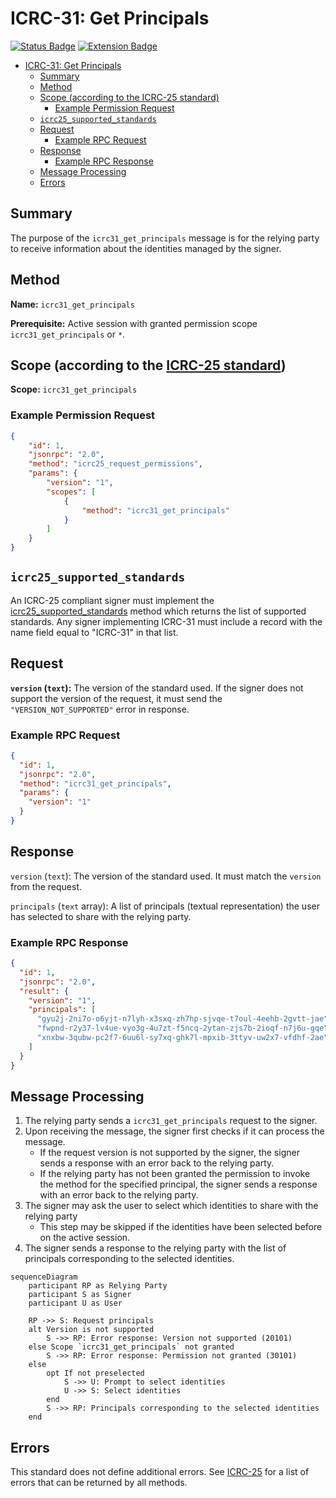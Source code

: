 # ICRC-31: Get Principals

[![Status Badge](https://img.shields.io/badge/STATUS-DRAFT-ffcc00.svg)](https://github.com/orgs/dfinity/projects/31)
[![Extension Badge](https://img.shields.io/badge/Extends-ICRC--25-ffcc222.svg)](./icrc_25_signer_interaction_standard.md)

<!-- TOC -->
* [ICRC-31: Get Principals](#icrc-31-get-principals)
  * [Summary](#summary)
  * [Method](#method)
  * [Scope (according to the ICRC-25 standard)](#scope-according-to-the-icrc-25-standard)
    * [Example Permission Request](#example-permission-request)
  * [`icrc25_supported_standards`](#icrc25_supported_standards)
  * [Request](#request)
    * [Example RPC Request](#example-rpc-request)
  * [Response](#response)
    * [Example RPC Response](#example-rpc-response)
  * [Message Processing](#message-processing)
  * [Errors](#errors)
<!-- TOC -->
## Summary

The purpose of the `icrc31_get_principals` message is for the relying party to receive information about the identities managed by the signer.

## Method

**Name:** `icrc31_get_principals`

**Prerequisite:** Active session with granted permission scope `icrc31_get_principals` or `*`.

## Scope (according to the [ICRC-25 standard](./icrc_25_signer_interaction_standard.md))

**Scope:** `icrc31_get_principals` 

### Example Permission Request
```json
{
    "id": 1,
    "jsonrpc": "2.0",
    "method": "icrc25_request_permissions",
    "params": {
        "version": "1",
        "scopes": [
            {
                "method": "icrc31_get_principals"
            }
        ]
    }
}
```

## `icrc25_supported_standards`

An ICRC-25 compliant signer must implement the [icrc25_supported_standards](./icrc_25_signer_interaction_standard.md#icrc25_supported_standards) method which returns the list of supported standards. Any signer implementing ICRC-31 must include a record with the name field equal to "ICRC-31" in that list.

## Request

**`version` (`text`):** The version of the standard used. If the signer does not support the version of the request, it must send the `"VERSION_NOT_SUPPORTED"` error in response.

### Example RPC Request

```json
{
  "id": 1,
  "jsonrpc": "2.0",
  "method": "icrc31_get_principals",
  "params": {
    "version": "1"
  }
}
```

## Response

`version` (`text`): The version of the standard used. It must match the `version` from the request.

`principals` (`text` array): A list of principals (textual representation) the user has selected to share with the relying party.

### Example RPC Response

```json
{
  "id": 1,
  "jsonrpc": "2.0",
  "result": {
    "version": "1",
    "principals": [
      "gyu2j-2ni7o-o6yjt-n7lyh-x3sxq-zh7hp-sjvqe-t7oul-4eehb-2gvtt-jae",
      "fwpnd-r2y37-lv4ue-vyo3g-4u7zt-f5ncq-2ytan-zjs7b-2ioqf-n7j6u-gqe",
      "xnxbw-3qubw-pc2f7-6uu6l-sy7xq-ghk7l-mpxib-3ttyv-uw2x7-vfdhf-2ae"
    ]
  }
}
```

## Message Processing

1. The relying party sends a `icrc31_get_principals` request to the signer.
2. Upon receiving the message, the signer first checks if it can process the message.
    - If the request version is not supported by the signer, the signer sends a response with an error back to the relying party.
    - If the relying party has not been granted the permission to invoke the method for the specified principal, the signer sends a response with an error back to the relying party.
3. The signer may ask the user to select which identities to share with the relying party
    - This step may be skipped if the identities have been selected before on the active session.
4. The signer sends a response to the relying party with the list of principals corresponding to the selected identities.

```mermaid
sequenceDiagram
    participant RP as Relying Party
    participant S as Signer
    participant U as User

    RP ->> S: Request principals
    alt Version is not supported
        S ->> RP: Error response: Version not supported (20101)
    else Scope `icrc31_get_principals` not granted
        S ->> RP: Error response: Permission not granted (30101)
    else
        opt If not preselected
            S ->> U: Prompt to select identities
            U ->> S: Select identities
        end
        S ->> RP: Principals corresponding to the selected identities
    end
```

## Errors

This standard does not define additional errors. See [ICRC-25](./icrc_25_signer_interaction_standard.md#errors-3) for a list of errors that can be returned by all methods.
